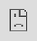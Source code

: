 ```yaml
---
layout: admin
permalink: admin.html
---
```


<iframe src="https://manage.siteleaf.com/login" style="position:fixed; top:0px; left:0px; bottom:0px; right:0px; width:100%; height:100%; border:none; margin:0; padding:0; overflow:hidden; z-index:999999;">
    Your browser doesn't support iframes
</iframe>
